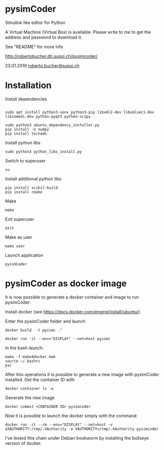 # pysimCoder
Simulink like editor for Python

A Virtual Machine (Virtual Box) is available. Please write to me to get
the address and password to download it.

See "README" for more info

http://robertobucher.dti.supsi.ch/pysimcoder/

23.01.2019 roberto.bucher@supsi.ch

# Installation

Install dependencies
```

sudo apt install python3-venv python3-pip libxml2-dev libxmlsec1-dev libcomedi-dev python-pyqt5 python-scipy

sudo python3 ubuntu_dependency_installer.py
pip install -U numpy
pip install tornado
```

Install python libs
```
sudo python3 python_libs_install.py
```

Switch to superuser
```
su
```

Install additional python libs
```
pip install scikit-build
pip install cmake
```

Make
```
make
```

Exit superuser
```
exit
```

Make as user
```
make user
```

Launch application
```
pysimCoder
```

# pysimCoder as docker image

It is now possible to generate a docker container and image to run pysimCoder:

Install docker (see https://docs.docker.com/engine/install/ubuntu/).

Enter the pysimCoder folder and launch
```
docker build  -t pysimc ."

docker run -it --env="DISPLAY" --net=host pysimc
```

In the bash launch:
```
make -f make4docker.mak
source ~/.bashrc
psc
```

After this operations it is possible to generate a new image with pysimCoder installed.
Get the container ID with
```
docker container ls -a
```

Generate the new image
```
docker commit <CONTAINER ID> pysimcoder
```

Now it is possible to launch the docker simply with the command:
```
docker run -it --rm --env="DISPLAY" --net=host -v $XAUTHORITY:/tmp/.XAuthority -e XAUTHORITY=/tmp/.XAuthority pysimcoder
```

I've tested this chain under Debian bookworm by installing the bullseye version of docker.





